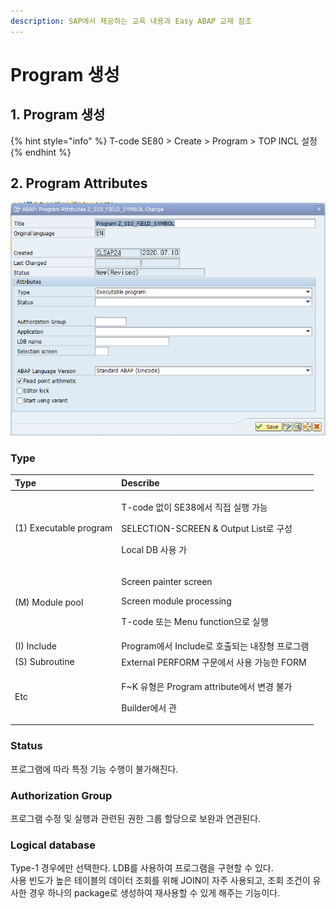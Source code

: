 ```yaml
---
description: SAP에서 제공하는 교육 내용과 Easy ABAP 교재 참조
---
```


# Program 생성

## 1. Program 생성 

{% hint style="info" %}
T-code SE80 &gt; Create &gt; Program &gt; TOP INCL 설정 
{% endhint %}



## 2. Program Attributes

![&#xD504;&#xB85C;&#xADF8;&#xB7A8; &#xC18D;&#xC131;](../../../.gitbook/assets/image%20%2863%29.png)

### Type

<table>
  <thead>
    <tr>
      <th style="text-align:left">Type</th>
      <th style="text-align:left">Describe</th>
    </tr>
  </thead>
  <tbody>
    <tr>
      <td style="text-align:left">(1) Executable program</td>
      <td style="text-align:left">
        <p>T-code &#xC5C6;&#xC774; SE38&#xC5D0;&#xC11C; &#xC9C1;&#xC811; &#xC2E4;&#xD589;
          &#xAC00;&#xB2A5;</p>
        <p>SELECTION-SCREEN &amp; Output List&#xB85C; &#xAD6C;&#xC131;</p>
        <p>Local DB &#xC0AC;&#xC6A9; &#xAC00;</p>
      </td>
    </tr>
    <tr>
      <td style="text-align:left">(M) Module pool</td>
      <td style="text-align:left">
        <p>Screen painter screen</p>
        <p>Screen module processing</p>
        <p>T-code &#xB610;&#xB294; Menu function&#xC73C;&#xB85C; &#xC2E4;&#xD589;</p>
      </td>
    </tr>
    <tr>
      <td style="text-align:left">(I) Include</td>
      <td style="text-align:left">Program&#xC5D0;&#xC11C; Include&#xB85C; &#xD638;&#xCD9C;&#xB418;&#xB294;
        &#xB0B4;&#xC7A5;&#xD615; &#xD504;&#xB85C;&#xADF8;&#xB7A8;</td>
    </tr>
    <tr>
      <td style="text-align:left">(S) Subroutine</td>
      <td style="text-align:left">External PERFORM &#xAD6C;&#xBB38;&#xC5D0;&#xC11C; &#xC0AC;&#xC6A9; &#xAC00;&#xB2A5;&#xD55C;
        FORM</td>
    </tr>
    <tr>
      <td style="text-align:left">Etc</td>
      <td style="text-align:left">
        <p>F~K &#xC720;&#xD615;&#xC740; Program attribute&#xC5D0;&#xC11C; &#xBCC0;&#xACBD;
          &#xBD88;&#xAC00;</p>
        <p>Builder&#xC5D0;&#xC11C; &#xAD00;</p>
      </td>
    </tr>
  </tbody>
</table>

### Status

프로그램에 따라 특정 기능 수행이 불가해진다.

### Authorization Group

프로그램 수정 및 실행과 관련된 권한 그룹 할당으로 보완과 연관된다.

### Logical database 

Type-1 경우에만 선택한다. LDB를 사용하여 프로그램을 구현할 수 있다.   
사용 빈도가 높은 테이블의 데이터 조회를 위해 JOIN이 자주 사용되고, 조회 조건이 유사한 경우 하나의 package로 생성하여 재사용할 수 있게 해주는 기능이다. 

